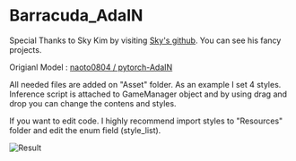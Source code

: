 # Barracuda_AdaIN

Special Thanks to Sky Kim by visiting [Sky's github](https://github.com/skykim). You can see his fancy projects.

Origianl Model : [naoto0804 / pytorch-AdaIN](https://github.com/naoto0804/pytorch-AdaIN)

All needed files are added on "Asset" folder. As an example I set 4 styles. Inference script is attached to GameManager object and by using drag and drop you can change the contens and styles.

If you want to edit code. I highly recommend import styles to "Resources" folder and edit the enum field (style_list).

![Result](https://user-images.githubusercontent.com/85833046/230900196-66232d12-bfe4-4d68-bb41-d90adf8022ae.gif)
